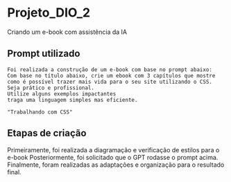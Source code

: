 # Projeto_DIO_2
Criando um e-book com assistência da IA

## Prompt utilizado
    Foi realizada a construção de um e-book com base no prompt abaixo:
    Com base no título abaixo, crie um ebook com 3 capítulos que mostre como é possível trazer mais vida para o seu site utilizando o CSS.
    Seja prático e profissional.
    Utilize alguns exemplos impactantes
    traga uma linguagem simples mas eficiente.
      
    "Trabalhando com CSS"

## Etapas de criação
Primeiramente, foi realizada a diagramação e verificação de estilos para o e-book
Posteriormente, foi solicitado que o GPT rodasse o prompt acima.
Finalmente, foram realizadas as adaptações e organização para o resultado final.


